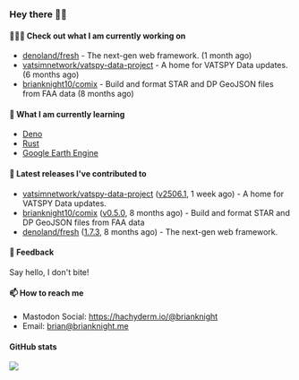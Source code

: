 ### Hey there 👋🏻

#### 👷🏻‍♂️ Check out what I am currently working on

- [denoland/fresh](https://github.com/denoland/fresh) - The next-gen web framework. (1 month ago)
- [vatsimnetwork/vatspy-data-project](https://github.com/vatsimnetwork/vatspy-data-project) - A home for VATSPY Data updates. (6 months ago)
- [brianknight10/comix](https://github.com/brianknight10/comix) - Build and format STAR and DP GeoJSON files from FAA data (8 months ago)

#### 🌱 What I am currently learning
- [Deno](https://deno.land/)
- [Rust](https://www.rust-lang.org/)
- [Google Earth Engine](https://earthengine.google.com/)

#### 🔭 Latest releases I've contributed to

- [vatsimnetwork/vatspy-data-project](https://github.com/vatsimnetwork/vatspy-data-project) ([v2506.1](https://github.com/vatsimnetwork/vatspy-data-project/releases/tag/v2506.1), 1 week ago) - A home for VATSPY Data updates.
- [brianknight10/comix](https://github.com/brianknight10/comix) ([v0.5.0](https://github.com/brianknight10/comix/releases/tag/v0.5.0), 8 months ago) - Build and format STAR and DP GeoJSON files from FAA data
- [denoland/fresh](https://github.com/denoland/fresh) ([1.7.3](https://github.com/denoland/fresh/releases/tag/1.7.3), 8 months ago) - The next-gen web framework.

#### 💬 Feedback

Say hello, I don't bite!

#### 📫 How to reach me

- Mastodon Social: <a rel="me" href="https://hachyderm.io/@brianknight">https://hachyderm.io/@brianknight</a>
- Email: brian@brianknight.me

#### GitHub stats

![](https://github-profile-summary-cards.vercel.app/api/cards/profile-details?username=brianknight10&theme=github)
